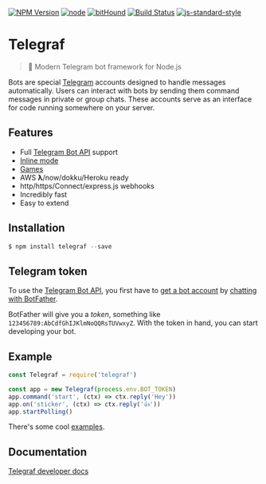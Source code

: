 [![NPM Version](https://img.shields.io/npm/v/telegraf.svg?style=flat-square)](https://www.npmjs.com/package/telegraf)
[![node](https://img.shields.io/node/v/telegraf.svg?style=flat-square)](https://www.npmjs.com/package/telegraf)
[![bitHound](https://img.shields.io/bithound/code/github/telegraf/telegraf.svg?style=flat-square)](https://www.bithound.io/github/telegraf/telegraf)
[![Build Status](https://img.shields.io/travis/telegraf/telegraf.svg?branch=master&style=flat-square)](https://travis-ci.org/telegraf/telegraf)
[![js-standard-style](https://img.shields.io/badge/code%20style-standard-brightgreen.svg?style=flat-square)](http://standardjs.com/)

# Telegraf
> 📣 Modern Telegram bot framework for Node.js

Bots are special [Telegram](https://telegram.org) accounts designed to handle messages automatically. 
Users can interact with bots by sending them command messages in private or group chats. 
These accounts serve as an interface for code running somewhere on your server.

## Features

- Full [Telegram Bot API](https://core.telegram.org/bots/api) support
- [Inline mode](https://core.telegram.org/bots/api#inline-mode)
- [Games](https://core.telegram.org/bots/api#games)
- AWS **λ**/now/dokku/Heroku ready
- http/https/Connect/express.js webhooks
- Incredibly fast
- Easy to extend

## Installation

```js
$ npm install telegraf --save
```

## Telegram token

To use the [Telegram Bot API](https://core.telegram.org/bots/api), 
you first have to [get a bot account](https://core.telegram.org/bots) 
by [chatting with BotFather](https://core.telegram.org/bots#6-botfather).

BotFather will give you a *token*, something like `123456789:AbCdfGhIJKlmNoQQRsTUVwxyZ`.
With the token in hand, you can start developing your bot.

## Example
  
```js
const Telegraf = require('telegraf')

const app = new Telegraf(process.env.BOT_TOKEN)
app.command('start', (ctx) => ctx.reply('Hey'))
app.on('sticker', (ctx) => ctx.reply('👍'))
app.startPolling()
```

There's some cool [examples](https://github.com/telegraf/telegraf/tree/master/examples).

## Documentation

[Telegraf developer docs](http://telegraf.js.org)

